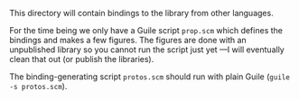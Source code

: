 
This directory will contain bindings to the library from other languages.

For the time being we only have a Guile script `prop.scm` which defines the bindings and makes a few figures. The figures are done with an unpublished library so you cannot run the script just yet —I will eventually clean that out (or publish the libraries).

The binding-generating script `protos.scm` should run with plain Guile (`guile -s protos.scm`).
